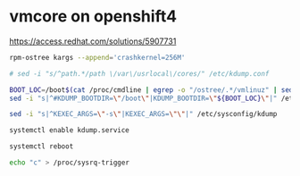 # vmcore on openshift4

https://access.redhat.com/solutions/5907731

```bash
rpm-ostree kargs --append='crashkernel=256M'

# sed -i "s/^path.*/path \/var\/usrlocal\/cores/" /etc/kdump.conf

BOOT_LOC=/boot$(cat /proc/cmdline | egrep -o "/ostree/.*/vmlinuz" | sed -e "s|/vmlinuz||g")
sed -i "s|^#KDUMP_BOOTDIR=\"/boot\"|KDUMP_BOOTDIR=\"${BOOT_LOC}\"|" /etc/sysconfig/kdump

sed -i "s|^KEXEC_ARGS=\"-s\"|KEXEC_ARGS=\"\"|" /etc/sysconfig/kdump

systemctl enable kdump.service

systemctl reboot

echo "c" > /proc/sysrq-trigger 
```